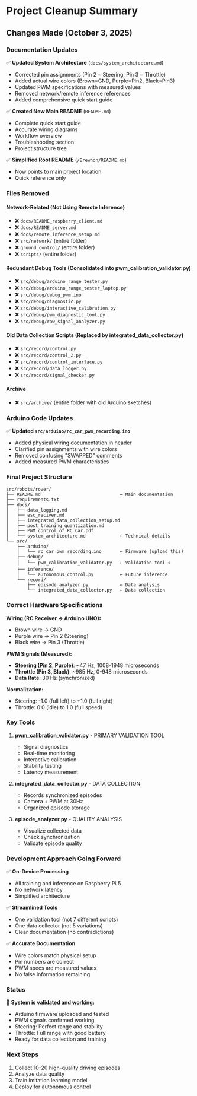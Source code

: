 # Project Cleanup Summary

## Changes Made (October 3, 2025)

### Documentation Updates

✅ **Updated System Architecture** (`docs/system_architecture.md`)
- Corrected pin assignments (Pin 2 = Steering, Pin 3 = Throttle)
- Added actual wire colors (Brown=GND, Purple=Pin2, Black=Pin3)
- Updated PWM specifications with measured values
- Removed network/remote inference references
- Added comprehensive quick start guide

✅ **Created New Main README** (`README.md`)
- Complete quick start guide
- Accurate wiring diagrams
- Workflow overview
- Troubleshooting section
- Project structure tree

✅ **Simplified Root README** (`/Erewhon/README.md`)
- Now points to main project location
- Quick reference only

### Files Removed

#### Network-Related (Not Using Remote Inference)
- ❌ `docs/README_raspberry_client.md`
- ❌ `docs/README_server.md`
- ❌ `docs/remote_inference_setup.md`
- ❌ `src/network/` (entire folder)
- ❌ `ground_control/` (entire folder)
- ❌ `scripts/` (entire folder)

#### Redundant Debug Tools (Consolidated into pwm_calibration_validator.py)
- ❌ `src/debug/arduino_range_tester.py`
- ❌ `src/debug/arduino_range_tester_laptop.py`
- ❌ `src/debug/debug_pwm.ino`
- ❌ `src/debug/diagnostic.py`
- ❌ `src/debug/interactive_calibration.py`
- ❌ `src/debug/pwm_diagnostic_tool.py`
- ❌ `src/debug/raw_signal_analyzer.py`

#### Old Data Collection Scripts (Replaced by integrated_data_collector.py)
- ❌ `src/record/control.py`
- ❌ `src/record/control_2.py`
- ❌ `src/record/control_interface.py`
- ❌ `src/record/data_logger.py`
- ❌ `src/record/signal_checker.py`

#### Archive
- ❌ `src/archive/` (entire folder with old Arduino sketches)

### Arduino Code Updates

✅ **Updated `src/arduino/rc_car_pwm_recording.ino`**
- Added physical wiring documentation in header
- Clarified pin assignments with wire colors
- Removed confusing "SWAPPED" comments
- Added measured PWM characteristics

### Final Project Structure

```
src/robots/rover/
├── README.md                              ← Main documentation
├── requirements.txt
├── docs/
│   ├── data_logging.md
│   ├── esc_reciver.md
│   ├── integrated_data_collection_setup.md
│   ├── post_training_quantization.md
│   ├── PWM control of RC Car.pdf
│   └── system_architecture.md             ← Technical details
└── src/
    ├── arduino/
    │   └── rc_car_pwm_recording.ino       ← Firmware (upload this)
    ├── debug/
    │   └── pwm_calibration_validator.py   ← Validation tool ⭐
    ├── inference/
    │   └── autonomous_control.py          ← Future inference
    └── record/
        ├── episode_analyzer.py            ← Data analysis
        └── integrated_data_collector.py   ← Data collection
```

### Correct Hardware Specifications

**Wiring (RC Receiver → Arduino UNO):**
- Brown wire → GND
- Purple wire → Pin 2 (Steering)
- Black wire → Pin 3 (Throttle)

**PWM Signals (Measured):**
- **Steering (Pin 2, Purple)**: ~47 Hz, 1008-1948 microseconds
- **Throttle (Pin 3, Black)**: ~985 Hz, 0-948 microseconds
- **Data Rate**: 30 Hz (synchronized)

**Normalization:**
- Steering: -1.0 (full left) to +1.0 (full right)
- Throttle: 0.0 (idle) to 1.0 (full speed)

### Key Tools

1. **pwm_calibration_validator.py** - PRIMARY VALIDATION TOOL
   - Signal diagnostics
   - Real-time monitoring
   - Interactive calibration
   - Stability testing
   - Latency measurement

2. **integrated_data_collector.py** - DATA COLLECTION
   - Records synchronized episodes
   - Camera + PWM at 30Hz
   - Organized episode storage

3. **episode_analyzer.py** - QUALITY ANALYSIS
   - Visualize collected data
   - Check synchronization
   - Validate episode quality

### Development Approach Going Forward

✅ **On-Device Processing**
- All training and inference on Raspberry Pi 5
- No network latency
- Simplified architecture

✅ **Streamlined Tools**
- One validation tool (not 7 different scripts)
- One data collector (not 5 variations)
- Clear documentation (no contradictions)

✅ **Accurate Documentation**
- Wire colors match physical setup
- Pin numbers are correct
- PWM specs are measured values
- No false information remaining

### Status

🎯 **System is validated and working:**
- Arduino firmware uploaded and tested
- PWM signals confirmed working
- Steering: Perfect range and stability
- Throttle: Full range with good battery
- Ready for data collection and training

### Next Steps

1. Collect 10-20 high-quality driving episodes
2. Analyze data quality
3. Train imitation learning model
4. Deploy for autonomous control
